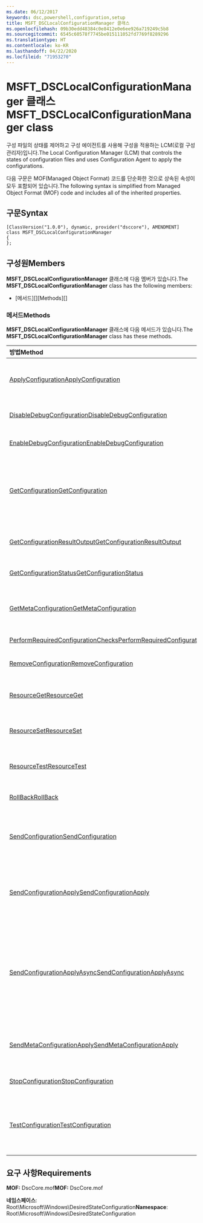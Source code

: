 ```yaml
---
ms.date: 06/12/2017
keywords: dsc,powershell,configuration,setup
title: MSFT_DSCLocalConfigurationManager 클래스
ms.openlocfilehash: 09b30edd48384c0e8412e0e6ee926a719249c5b8
ms.sourcegitcommit: 6545c60578f7745be015111052fd7769f8289296
ms.translationtype: HT
ms.contentlocale: ko-KR
ms.lasthandoff: 04/22/2020
ms.locfileid: "71953270"
---
```

# <a name="msft_dsclocalconfigurationmanager-class"></a><span data-ttu-id="d859c-103">MSFT_DSCLocalConfigurationManager 클래스</span><span class="sxs-lookup"><span data-stu-id="d859c-103">MSFT_DSCLocalConfigurationManager class</span></span>

<span data-ttu-id="d859c-104">구성 파일의 상태를 제어하고 구성 에이전트를 사용해 구성을 적용하는 LCM(로컬 구성 관리자)입니다.</span><span class="sxs-lookup"><span data-stu-id="d859c-104">The Local Configuration Manager (LCM) that controls the states of configuration files and uses Configuration Agent to apply the configurations.</span></span>

<span data-ttu-id="d859c-105">다음 구문은 MOF(Managed Object Format) 코드를 단순화한 것으로 상속된 속성이 모두 포함되어 있습니다.</span><span class="sxs-lookup"><span data-stu-id="d859c-105">The following syntax is simplified from Managed Object Format (MOF) code and includes all of the inherited properties.</span></span>

## <a name="syntax"></a><span data-ttu-id="d859c-106">구문</span><span class="sxs-lookup"><span data-stu-id="d859c-106">Syntax</span></span>

```
[ClassVersion("1.0.0"), dynamic, provider("dsccore"), AMENDMENT]
class MSFT_DSCLocalConfigurationManager
{
};
```

## <a name="members"></a><span data-ttu-id="d859c-107">구성원</span><span class="sxs-lookup"><span data-stu-id="d859c-107">Members</span></span>

<span data-ttu-id="d859c-108">**MSFT_DSCLocalConfigurationManager** 클래스에 다음 멤버가 있습니다.</span><span class="sxs-lookup"><span data-stu-id="d859c-108">The **MSFT_DSCLocalConfigurationManager** class has the following members:</span></span>

- <span data-ttu-id="d859c-109">[메서드][]</span><span class="sxs-lookup"><span data-stu-id="d859c-109">[Methods][]</span></span>

### <a name="methods"></a><span data-ttu-id="d859c-110">메서드</span><span class="sxs-lookup"><span data-stu-id="d859c-110">Methods</span></span>

<span data-ttu-id="d859c-111">**MSFT_DSCLocalConfigurationManager** 클래스에 다음 메서드가 있습니다.</span><span class="sxs-lookup"><span data-stu-id="d859c-111">The **MSFT_DSCLocalConfigurationManager** class has these methods.</span></span>

|<span data-ttu-id="d859c-112">방법</span><span class="sxs-lookup"><span data-stu-id="d859c-112">Method</span></span> |<span data-ttu-id="d859c-113">Description</span><span class="sxs-lookup"><span data-stu-id="d859c-113">Description</span></span> |
|:--- |:---|
| [<span data-ttu-id="d859c-114">ApplyConfiguration</span><span class="sxs-lookup"><span data-stu-id="d859c-114">ApplyConfiguration</span></span>](msft-dsclocalconfigurationmanager-applyconfiguration.md)| <span data-ttu-id="d859c-115">구성 에이전트를 사용해 보류 중인 구성을 적용합니다.</span><span class="sxs-lookup"><span data-stu-id="d859c-115">Uses the Configuration Agent to apply the configuration that is pending.</span></span>|
| [<span data-ttu-id="d859c-116">DisableDebugConfiguration</span><span class="sxs-lookup"><span data-stu-id="d859c-116">DisableDebugConfiguration</span></span>](msft-dsclocalconfigurationmanager-disabledebugconfiguration.md)| <span data-ttu-id="d859c-117">DSC 리소스 디버깅을 사용하지 않도록 설정합니다.</span><span class="sxs-lookup"><span data-stu-id="d859c-117">Disables DSC resource debugging.</span></span>|
| [<span data-ttu-id="d859c-118">EnableDebugConfiguration</span><span class="sxs-lookup"><span data-stu-id="d859c-118">EnableDebugConfiguration</span></span>](msft-dsclocalconfigurationmanager-enabledebugconfiguration.md)| <span data-ttu-id="d859c-119">DSC 리소스 디버깅을 사용하도록 설정합니다.</span><span class="sxs-lookup"><span data-stu-id="d859c-119">Enables DSC resource debugging.</span></span>|
| [<span data-ttu-id="d859c-120">GetConfiguration</span><span class="sxs-lookup"><span data-stu-id="d859c-120">GetConfiguration</span></span>](msft-dsclocalconfigurationmanager-getconfiguration.md)| <span data-ttu-id="d859c-121">구성 문서를 관리 노드로 보내고, 구성 에이전트의 **Get** 메서드를 사용해 구성을 적용합니다.</span><span class="sxs-lookup"><span data-stu-id="d859c-121">Sends the configuration document to the managed node and uses the **Get** method of the Configuration Agent to apply the configuration.</span></span>|
| [<span data-ttu-id="d859c-122">GetConfigurationResultOutput</span><span class="sxs-lookup"><span data-stu-id="d859c-122">GetConfigurationResultOutput</span></span>](msft-dsclocalconfigurationmanager-getconfigurationresultoutput.md)| <span data-ttu-id="d859c-123">특정 작업과 관련된 구성 에이전트 출력을 가져옵니다.</span><span class="sxs-lookup"><span data-stu-id="d859c-123">Gets the Configuration Agent output relating to a specific job.</span></span>|
| [<span data-ttu-id="d859c-124">GetConfigurationStatus</span><span class="sxs-lookup"><span data-stu-id="d859c-124">GetConfigurationStatus</span></span>](msft-dsclocalconfigurationmanager-getconfigurationstatus.md)| <span data-ttu-id="d859c-125">구성 상태 기록을 가져옵니다.</span><span class="sxs-lookup"><span data-stu-id="d859c-125">Get the configuration status history.</span></span>|
| [<span data-ttu-id="d859c-126">GetMetaConfiguration</span><span class="sxs-lookup"><span data-stu-id="d859c-126">GetMetaConfiguration</span></span>](msft-dsclocalconfigurationmanager-getmetaconfiguration.md)| <span data-ttu-id="d859c-127">구성 에이전트를 제어하는 데 사용되는 LCM 설정을 가져옵니다.</span><span class="sxs-lookup"><span data-stu-id="d859c-127">Gets the LCM settings that are used to control Configuration Agent.</span></span>|
| [<span data-ttu-id="d859c-128">PerformRequiredConfigurationChecks</span><span class="sxs-lookup"><span data-stu-id="d859c-128">PerformRequiredConfigurationChecks</span></span>](msft-dsclocalconfigurationmanager-performrequiredconfigurationchecks.md)| <span data-ttu-id="d859c-129">일관성 확인을 시작합니다.</span><span class="sxs-lookup"><span data-stu-id="d859c-129">Starts the consistency check.</span></span>|
| [<span data-ttu-id="d859c-130">RemoveConfiguration</span><span class="sxs-lookup"><span data-stu-id="d859c-130">RemoveConfiguration</span></span>](msft-dsclocalconfigurationmanager-removeconfiguration.md)| <span data-ttu-id="d859c-131">구성 파일을 제거합니다.</span><span class="sxs-lookup"><span data-stu-id="d859c-131">Removes the configuration files.</span></span>|
| [<span data-ttu-id="d859c-132">ResourceGet</span><span class="sxs-lookup"><span data-stu-id="d859c-132">ResourceGet</span></span>](msft-dsclocalconfigurationmanager-resourceget.md)| <span data-ttu-id="d859c-133">DSC 리소스의 **Get** 메서드를 직접 호출합니다.</span><span class="sxs-lookup"><span data-stu-id="d859c-133">Directly calls the **Get** method of a DSC resource.</span></span>|
| [<span data-ttu-id="d859c-134">ResourceSet</span><span class="sxs-lookup"><span data-stu-id="d859c-134">ResourceSet</span></span>](msft-dsclocalconfigurationmanager-resourceset.md)| <span data-ttu-id="d859c-135">DSC 리소스의 **Set** 메서드를 직접 호출합니다.</span><span class="sxs-lookup"><span data-stu-id="d859c-135">Directly calls the **Set** method of a DSC resource.</span></span>|
| [<span data-ttu-id="d859c-136">ResourceTest</span><span class="sxs-lookup"><span data-stu-id="d859c-136">ResourceTest</span></span>](msft-dsclocalconfigurationmanager-resourcetest.md)| <span data-ttu-id="d859c-137">DSC 리소스의 **Test** 메서드를 직접 호출합니다.</span><span class="sxs-lookup"><span data-stu-id="d859c-137">Directly calls the **Test** method of a DSC resource.</span></span>|
| [<span data-ttu-id="d859c-138">RollBack</span><span class="sxs-lookup"><span data-stu-id="d859c-138">RollBack</span></span>](msft-dsclocalconfigurationmanager-rollback.md)| <span data-ttu-id="d859c-139">이전 구성으로 롤백합니다.</span><span class="sxs-lookup"><span data-stu-id="d859c-139">Rolls back to a previous configuration.</span></span>|
| [<span data-ttu-id="d859c-140">SendConfiguration</span><span class="sxs-lookup"><span data-stu-id="d859c-140">SendConfiguration</span></span>](msft-dsclocalconfigurationmanager-sendconfiguration.md)| <span data-ttu-id="d859c-141">구성 문서를 관리 노드로 보내고 보류 중인 변경으로 저장합니다.</span><span class="sxs-lookup"><span data-stu-id="d859c-141">Sends the configuration document to the managed node and saves it as a pending change.</span></span>|
| [<span data-ttu-id="d859c-142">SendConfigurationApply</span><span class="sxs-lookup"><span data-stu-id="d859c-142">SendConfigurationApply</span></span>](msft-dsclocalconfigurationmanager-sendconfigurationapply.md)| <span data-ttu-id="d859c-143">구성 문서를 관리 노드로 보내고, 구성 에이전트를 사용해 구성을 적용합니다.</span><span class="sxs-lookup"><span data-stu-id="d859c-143">Sends the configuration document to the managed node and uses the Configuration Agent to apply the configuration.</span></span>|
| [<span data-ttu-id="d859c-144">SendConfigurationApplyAsync</span><span class="sxs-lookup"><span data-stu-id="d859c-144">SendConfigurationApplyAsync</span></span>](msft-dsclocalconfigurationmanager-sendconfigurationapplyasync.md)| <span data-ttu-id="d859c-145">구성 문서를 관리 노드로 보내고, 구성 에이전트를 사용해 구성을 적용합니다.</span><span class="sxs-lookup"><span data-stu-id="d859c-145">Send the configuration document to the managed node and start using the Configuration Agent to apply the configuration.</span></span> <span data-ttu-id="d859c-146">GetConfigurationResultOutput을 사용해 결과 출력을 검색합니다.</span><span class="sxs-lookup"><span data-stu-id="d859c-146">Use GetConfigurationResultOutput to retrieve result output.</span></span>|
| [<span data-ttu-id="d859c-147">SendMetaConfigurationApply</span><span class="sxs-lookup"><span data-stu-id="d859c-147">SendMetaConfigurationApply</span></span>](msft-dsclocalconfigurationmanager-sendmetaconfigurationapply.md)| <span data-ttu-id="d859c-148">구성 에이전트를 제어하는 데 사용되는 LCM 설정을 구성합니다.</span><span class="sxs-lookup"><span data-stu-id="d859c-148">Sets the LCM settings that are used to control the Configuration Agent.</span></span>|
| [<span data-ttu-id="d859c-149">StopConfiguration</span><span class="sxs-lookup"><span data-stu-id="d859c-149">StopConfiguration</span></span>](msft-dsclocalconfigurationmanager-stopconfiguration.md)| <span data-ttu-id="d859c-150">진행 중인 구성을 중지합니다.</span><span class="sxs-lookup"><span data-stu-id="d859c-150">Stops the configuration that is in progress.</span></span>|
| [<span data-ttu-id="d859c-151">TestConfiguration</span><span class="sxs-lookup"><span data-stu-id="d859c-151">TestConfiguration</span></span>](msft-dsclocalconfigurationmanager-testconfiguration.md)| <span data-ttu-id="d859c-152">구성 문서를 관리 노드로 보내고, 문서에 대해 현재 구성을 확인합니다.</span><span class="sxs-lookup"><span data-stu-id="d859c-152">Sends the configuration document to the managed node and verifies the current configuration against the document.</span></span>|

## <a name="requirements"></a><span data-ttu-id="d859c-153">요구 사항</span><span class="sxs-lookup"><span data-stu-id="d859c-153">Requirements</span></span>

<span data-ttu-id="d859c-154">**MOF:** DscCore.mof</span><span class="sxs-lookup"><span data-stu-id="d859c-154">**MOF:** DscCore.mof</span></span>

<span data-ttu-id="d859c-155">**네임스페이스**: Root\Microsoft\Windows\DesiredStateConfiguration</span><span class="sxs-lookup"><span data-stu-id="d859c-155">**Namespace**: Root\Microsoft\Windows\DesiredStateConfiguration</span></span>
